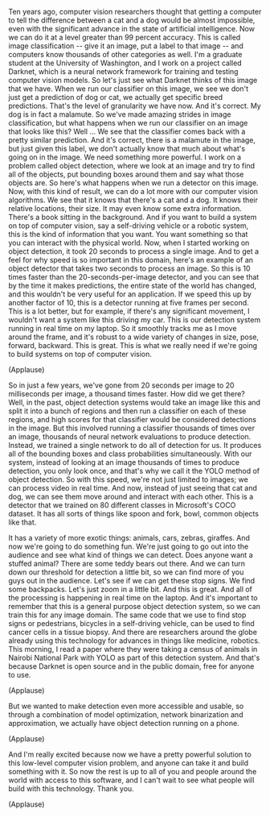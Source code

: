 
Ten years ago,
computer vision researchers
thought that getting a computer
to tell the difference
between a cat and a dog
would be almost impossible,
even with the significant advance
in the state of artificial intelligence.
Now we can do it at a level
greater than 99 percent accuracy.
This is called image classification --
give it an image,
put a label to that image --
and computers know
thousands of other categories as well.
I&#39;m a graduate student
at the University of Washington,
and I work on a project called Darknet,
which is a neural network framework
for training and testing
computer vision models.
So let&#39;s just see what Darknet thinks
of this image that we have.
When we run our classifier
on this image,
we see we don&#39;t just get
a prediction of dog or cat,
we actually get
specific breed predictions.
That&#39;s the level
of granularity we have now.
And it&#39;s correct.
My dog is in fact a malamute.
So we&#39;ve made amazing strides
in image classification,
but what happens
when we run our classifier
on an image that looks like this?
Well ...
We see that the classifier comes back
with a pretty similar prediction.
And it&#39;s correct,
there is a malamute in the image,
but just given this label,
we don&#39;t actually know that much
about what&#39;s going on in the image.
We need something more powerful.
I work on a problem
called object detection,
where we look at an image
and try to find all of the objects,
put bounding boxes around them
and say what those objects are.
So here&#39;s what happens
when we run a detector on this image.
Now, with this kind of result,
we can do a lot more
with our computer vision algorithms.
We see that it knows
that there&#39;s a cat and a dog.
It knows their relative locations,
their size.
It may even know some extra information.
There&#39;s a book sitting in the background.
And if you want to build a system
on top of computer vision,
say a self-driving vehicle
or a robotic system,
this is the kind
of information that you want.
You want something so that
you can interact with the physical world.
Now, when I started working
on object detection,
it took 20 seconds
to process a single image.
And to get a feel for why
speed is so important in this domain,
here&#39;s an example of an object detector
that takes two seconds
to process an image.
So this is 10 times faster
than the 20-seconds-per-image detector,
and you can see that by the time
it makes predictions,
the entire state of the world has changed,
and this wouldn&#39;t be very useful
for an application.
If we speed this up
by another factor of 10,
this is a detector running
at five frames per second.
This is a lot better,
but for example,
if there&#39;s any significant movement,
I wouldn&#39;t want a system
like this driving my car.
This is our detection system
running in real time on my laptop.
So it smoothly tracks me
as I move around the frame,
and it&#39;s robust to a wide variety
of changes in size,
pose,
forward, backward.
This is great.
This is what we really need
if we&#39;re going to build systems
on top of computer vision.

(Applause)

So in just a few years,
we&#39;ve gone from 20 seconds per image
to 20 milliseconds per image,
a thousand times faster.
How did we get there?
Well, in the past,
object detection systems
would take an image like this
and split it into a bunch of regions
and then run a classifier
on each of these regions,
and high scores for that classifier
would be considered
detections in the image.
But this involved running a classifier
thousands of times over an image,
thousands of neural network evaluations
to produce detection.
Instead, we trained a single network
to do all of detection for us.
It produces all of the bounding boxes
and class probabilities simultaneously.
With our system, instead of looking
at an image thousands of times
to produce detection,
you only look once,
and that&#39;s why we call it
the YOLO method of object detection.
So with this speed,
we&#39;re not just limited to images;
we can process video in real time.
And now, instead of just seeing
that cat and dog,
we can see them move around
and interact with each other.
This is a detector that we trained
on 80 different classes
in Microsoft&#39;s COCO dataset.
It has all sorts of things
like spoon and fork, bowl,
common objects like that.

It has a variety of more exotic things:
animals, cars, zebras, giraffes.
And now we&#39;re going to do something fun.
We&#39;re just going to go
out into the audience
and see what kind of things we can detect.
Does anyone want a stuffed animal?
There are some teddy bears out there.
And we can turn down
our threshold for detection a little bit,
so we can find more of you guys
out in the audience.
Let&#39;s see if we can get these stop signs.
We find some backpacks.
Let&#39;s just zoom in a little bit.
And this is great.
And all of the processing
is happening in real time
on the laptop.
And it&#39;s important to remember
that this is a general purpose
object detection system,
so we can train this for any image domain.
The same code that we use
to find stop signs or pedestrians,
bicycles in a self-driving vehicle,
can be used to find cancer cells
in a tissue biopsy.
And there are researchers around the globe
already using this technology
for advances in things
like medicine, robotics.
This morning, I read a paper
where they were taking a census
of animals in Nairobi National Park
with YOLO as part
of this detection system.
And that&#39;s because Darknet is open source
and in the public domain,
free for anyone to use.

(Applause)

But we wanted to make detection
even more accessible and usable,
so through a combination
of model optimization,
network binarization and approximation,
we actually have object detection
running on a phone.

(Applause)

And I&#39;m really excited because
now we have a pretty powerful solution
to this low-level computer vision problem,
and anyone can take it
and build something with it.
So now the rest is up to all of you
and people around the world
with access to this software,
and I can&#39;t wait to see what people
will build with this technology.
Thank you.

(Applause)


